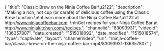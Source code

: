 {
    "title": "Classic Brew on the Ninja Coffee Bar\u2122",
    "description": "Making a rich, hot cup (or carafe) of delicious coffee using the Classic Brew function.\n\nLearn more about the Ninja Coffee Bar\u2122 at http:\/\/www.ninjacoffeebar.com. \n\nGet recipes for your Ninja Coffee Bar at http:\/\/www.ninjakitchen.com\/recipes.",
    "channelid": "83093931",
    "videoid": "136357807",
    "date_created": "1515018092",
    "date_modified": "1515018574",
    "type": "captivate",
    "layout": "channelVideo",
    "url": "\/ninja-coffee-bar\/classic-brew-on-the-ninja-coffee-bar-mp4\/83093931-136357807"
}